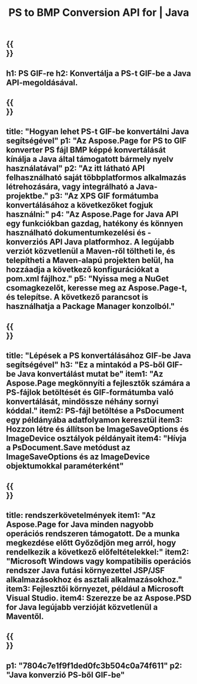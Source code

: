 ﻿---
translation: true
template: /_templates/_conversion-child-java.md
title: PS to BMP Conversion API for | Java
url: /java/conversion/ps-to-gif/
description: Java-konverziós kód minta PS-formátumhoz GIF-fájllá. Ezzel a példakóddal konvertálhatja a PS-t GIF-be bármely webes vagy asztali Java alapú alkalmazásban.
informat: PS
outformat: GIF
otherformats: XPS EPS
---

{{<section banner>}}
---
h1: PS GIF-re
h2: Konvertálja a PS-t GIF-be a Java API-megoldásával.
---

{{<section overview>}}
---
title: "Hogyan lehet PS-t GIF-be konvertálni Java segítségével"
p1: "Az Aspose.Page for PS to GIF konverter PS fájl BMP képpé konvertálását kínálja a Java által támogatott bármely nyelv használatával"
p2: "Az itt látható API felhasználható saját többplatformos alkalmazás létrehozására, vagy integrálható a Java-projektbe."
p3: "Az XPS GIF formátumba konvertálásához a következőket fogjuk használni:"
p4: "Az Aspose.Page for Java API egy funkciókban gazdag, hatékony és könnyen használható dokumentumkezelési és -konverziós API Java platformhoz. A legújabb verziót közvetlenül a Maven-ről töltheti le, és telepítheti a Maven-alapú projekten belül, ha hozzáadja a következő konfigurációkat a pom.xml fájlhoz."
p5: "Nyissa meg a NuGet csomagkezelőt, keresse meg az Aspose.Page-t, és telepítse. A következő parancsot is használhatja a Package Manager konzolból."
---

{{<section feature1>}}
---
title: "Lépések a PS konvertálásához GIF-be Java segítségével"
h3: "Ez a mintakód a PS-ből GIF-be Java konvertálást mutat be"
item1: "Az Aspose.Page megkönnyíti a fejlesztők számára a PS-fájlok betöltését és GIF-formátumba való konvertálását, mindössze néhány sornyi kóddal."
item2: PS-fájl betöltése a PsDocument egy példányába adatfolyamon keresztül
item3: Hozzon létre és állítson be ImageSaveOptions és ImageDevice osztályok példányait
item4: "Hívja a PsDocument.Save metódust az ImageSaveOptions és az ImageDevice objektumokkal paraméterként"
---

{{<section feature2>}}
---
title: rendszerkövetelmények
item1: "Az Aspose.Page for Java minden nagyobb operációs rendszeren támogatott. De a munka megkezdése előtt Győződjön meg arról, hogy rendelkezik a következő előfeltételekkel:"
item2: "Microsoft Windows vagy kompatibilis operációs rendszer Java futási környezettel JSP/JSF alkalmazásokhoz és asztali alkalmazásokhoz."
item3: Fejlesztői környezet, például a Microsoft Visual Studio.
item4: Szerezze be az Aspose.PSD for Java legújabb verzióját közvetlenül a Maventől.
---

{{<section gist>}}
---
p1: "7804c7e1f9f1ded0fc3b504c0a74f611"
p2: "Java konverzió PS-ből GIF-be"
---
